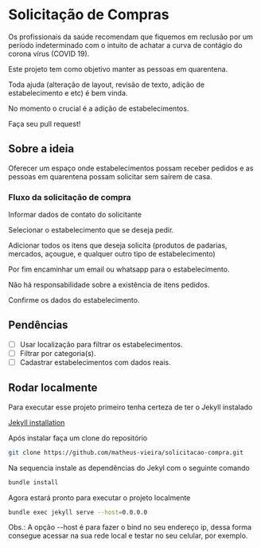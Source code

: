 # Solicitação de Compras

Os profissionais da saúde recomendam que fiquemos em reclusão por um período indeterminado com o intuito de achatar a curva de contágio do corona vírus (COVID 19).

Este projeto tem como objetivo manter as pessoas em quarentena.

Toda ajuda (alteração de layout, revisão de texto, adição de estabelecimento e etc) é bem vinda.

No momento o crucial é a adição de estabelecimentos.

Faça seu pull request!

## Sobre a ideia

Oferecer um espaço onde estabelecimentos possam receber pedidos e as pessoas em quarentena possam solicitar sem saírem de casa.

### Fluxo da solicitação de compra

Informar dados de contato do solicitante

Selecionar o estabelecimento que se deseja pedir.

Adicionar todos os itens que deseja solicita (produtos de padarias, mercados, açougue, e qualquer outro tipo de estabelecimento)

Por fim encaminhar um email ou whatsapp para o estabelecimento.

Não há responsabilidade sobre a existência de itens pedidos.

Confirme os dados do estabelecimento.

## Pendências

- [ ] Usar localização para filtrar os estabelecimentos.
- [ ] Filtrar por categoria(s).
- [ ] Cadastrar estabelecimentos com dados reais.

## Rodar localmente

Para executar esse projeto primeiro tenha certeza de ter o Jekyll instalado

[Jekyll installation](https://jekyllrb.com/docs/installation/)

Após instalar faça um clone do repositório

```bash
git clone https://github.com/matheus-vieira/solicitacao-compra.git
```

Na sequencia instale as dependências do Jekyl com o seguinte comando

```bash
bundle install
```

Agora estará pronto para executar o projeto localmente

```bash
bundle exec jekyll serve --host=0.0.0.0
```

Obs.: A opção --host é para fazer o bind no seu endereço ip, dessa forma consegue acessar na sua rede local e testar no seu celular, por exemplo.
